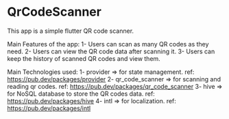 # QrCodeScanner

This app is a simple flutter QR code scanner.

Main Features of the app:
1- Users can scan as many QR codes as they need.
2- Users can view the QR code data after scanning it.
3- Users can keep the history of scanned QR codes and view them.

Main Technologies used:
1- provider => for state management. ref: https://pub.dev/packages/provider
2- qr_code_scanner => for scanning and reading qr codes. ref: https://pub.dev/packages/qr_code_scanner
3- hive => for NoSQL database to store the QR codes data. ref: https://pub.dev/packages/hive
4- intl => for localization. ref: https://pub.dev/packages/intl


